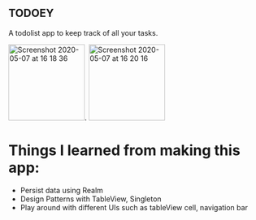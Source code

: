 ## TODOEY
A todolist app to keep track of all your tasks.

<img width="150" alt="Screenshot 2020-05-07 at 16 18 36" src="https://user-images.githubusercontent.com/44005264/81299900-a31c2b00-907f-11ea-849f-25593c51262c.png">. <img width="150" alt="Screenshot 2020-05-07 at 16 20 16" src="https://user-images.githubusercontent.com/44005264/81299908-a6afb200-907f-11ea-917a-3e51ecc74c8a.png">

# Things I learned from making this app:
- Persist data using Realm
- Design Patterns with TableView, Singleton
- Play around with different UIs such as tableView cell, navigation bar
